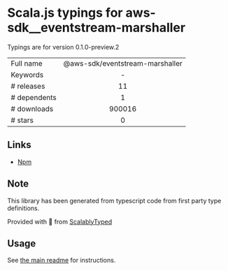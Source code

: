 
# Scala.js typings for aws-sdk__eventstream-marshaller

Typings are for version 0.1.0-preview.2



|                    |                 |
| ------------------ | :-------------: |
| Full name          | @aws-sdk/eventstream-marshaller |
| Keywords           | - |
| # releases         | 11 |
| # dependents       | 1 |
| # downloads        | 900016 |
| # stars            | 0 |

## Links
- [Npm](https://www.npmjs.com/package/%40aws-sdk%2Feventstream-marshaller)
    


## Note
This library has been generated from typescript code from first party type definitions.

Provided with :purple_heart: from [ScalablyTyped](https://github.com/oyvindberg/ScalablyTyped)

## Usage
See [the main readme](../../readme.md) for instructions.


